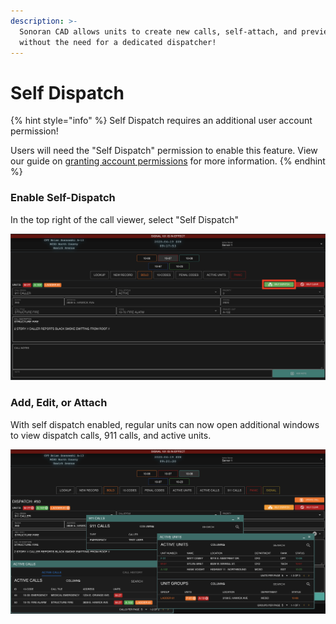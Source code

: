 ```yaml
---
description: >-
  Sonoran CAD allows units to create new calls, self-attach, and preview calls
  without the need for a dedicated dispatcher!
---
```


# Self Dispatch

{% hint style="info" %}
Self Dispatch requires an additional user account permission!

Users will need the "Self Dispatch" permission to enable this feature. View our guide on [granting account permissions](../getting-started/permissions.md) for more information.
{% endhint %}

### Enable Self-Dispatch

In the top right of the call viewer, select "Self Dispatch"

![Sonoran CAD&apos;s &quot;Self Dispatch&quot; option](../../.gitbook/assets/screen-shot-2020-04-19-at-2.17.54-am.png)

### Add, Edit, or Attach

With self dispatch enabled, regular units can now open additional windows to view dispatch calls, 911 calls, and active units.

![Sonoran CAD&apos;s &quot;Self Dispatch&quot; windows](../../.gitbook/assets/screen-shot-2020-04-19-at-2.21.21-am.png)

